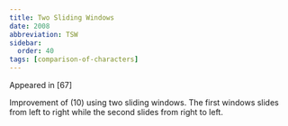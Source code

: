 ```yaml
---
title: Two Sliding Windows
date: 2008
abbreviation: TSW
sidebar:
  order: 40
tags: [comparison-of-characters]
---
```


Appeared in [67]

Improvement of (10) using two sliding windows. The first windows slides from left to right while the second slides from right to left.
